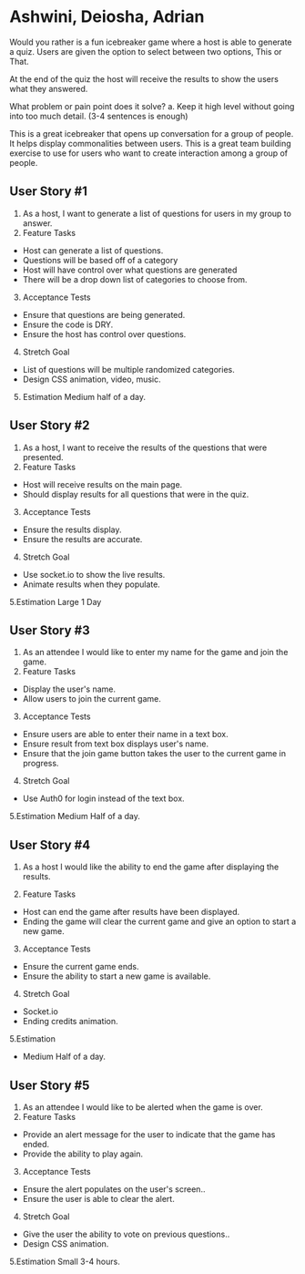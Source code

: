 # Ashwini, Deiosha, Adrian

Would you rather is a fun icebreaker game where a host is able to generate a quiz. Users are given the option to select between two options, This or That.

At the end of the quiz the host will receive the results to show the users what they answered.

What problem or pain point does it solve? a. Keep it high level without going into too much detail. (3-4 sentences is enough)

This is a great icebreaker that opens up conversation for a group of people. It helps display commonalities between users. This is a great team building exercise to use for users who want to create interaction among a group of people.

## User Story #1

1. As a host, I want to generate a list of questions for users in my group to answer.
2. Feature Tasks

- Host can generate a list of questions.
- Questions will be based off of a category
- Host will have control over what questions are generated
- There will be a drop down list of categories to choose from.

3. Acceptance Tests

- Ensure that questions are being generated.
- Ensure the code is DRY.
- Ensure the host has control over questions.

4. Stretch Goal

- List of questions will be multiple randomized categories.
- Design CSS animation, video, music.

5. Estimation
Medium half of a day.

## User Story #2

1. As a host, I want to receive the results of the questions that were presented.
2. Feature Tasks

- Host will receive results on the main page.
- Should display results for all questions that were in the quiz.

3. Acceptance Tests

- Ensure the results display.
- Ensure the results are accurate.

4. Stretch Goal

- Use socket.io to show the live results.
- Animate results when they populate.

5.Estimation
Large 1 Day

## User Story #3

1. As an attendee I would like to enter my name for the game and join the game.
2. Feature Tasks

- Display the user's name.
- Allow users to join the current game.

3. Acceptance Tests

- Ensure users are able to enter their name in a text box.
- Ensure result from text box displays user's name.
- Ensure that the join game button takes the user to the current game in progress.

4. Stretch Goal

- Use Auth0 for login instead of the text box.

5.Estimation
Medium Half of a day.

## User Story #4

1. As a host I would like the ability to end the game after displaying the results.

2. Feature Tasks

- Host can end the game after results have been displayed.
- Ending the game will clear the current game and give an option to start a new game.

3. Acceptance Tests

- Ensure the current game ends.
- Ensure the ability to start a new game is available.

4. Stretch Goal

- Socket.io
- Ending credits animation.

5.Estimation

- Medium Half of a day.

## User Story #5

1. As an attendee I would like to be alerted when the game is over.
2. Feature Tasks

- Provide an alert message for the user to indicate that the game has ended.
- Provide the ability to play again.

3. Acceptance Tests

- Ensure the alert populates on the user's screen..
- Ensure the user is able to clear the alert.

4. Stretch Goal

- Give the user the ability to vote on previous questions..
- Design CSS animation.

5.Estimation
Small 3-4 hours.
